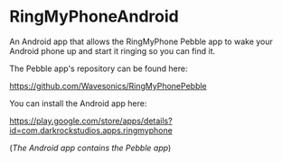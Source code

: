 RingMyPhoneAndroid
==================

An Android app that allows the RingMyPhone Pebble app to wake your Android phone up and start it ringing so you can find it.

The Pebble app's repository can be found here:

https://github.com/Wavesonics/RingMyPhonePebble


You can install the Android app here:

https://play.google.com/store/apps/details?id=com.darkrockstudios.apps.ringmyphone

(_The Android app contains the Pebble app_)
